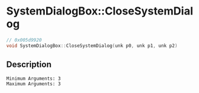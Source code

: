 # SystemDialogBox::CloseSystemDialog
```c
// 0x005d9920
void SystemDialogBox::CloseSystemDialog(unk p0, unk p1, unk p2)
```
## Description
```
Minimum Arguments: 3
Maximum Arguments: 3
```
